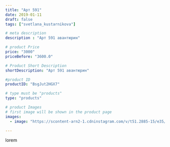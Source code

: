 ```yaml
---
title: "Арт 591"
date: 2019-01-11
draft: false
tags: ["svetlana_kustarnikova"]

# meta description
description : "Арт 591 авантюрин"

# product Price
price: "3000"
priceBefore: "3600.0"

# Product Short Description
shortDescription: "Арт 591 авантюрин"

#product ID
productID: "BsgJut2HGX7"

# type must be "products"
type: "products"

# product Images
# first image will be shown in the product page
images:
  - image: "https://scontent-arn2-1.cdninstagram.com/v/t51.2885-15/e35/49761594_210283076479199_3018029650614759439_n.jpg?se=7&tp=1&_nc_ht=scontent-arn2-1.cdninstagram.com&_nc_cat=111&_nc_ohc=naYGgyX7rhUAX_E-Pu1&ccb=7-4&oh=3e9e4926fe0ef758630a09674dded175&oe=6083CB7D&ig_cache_key=MTk1NDYwNTAzMTAxOTUzNzkxNQ%3D%3D.2-ccb7-4"

---
```

lorem
